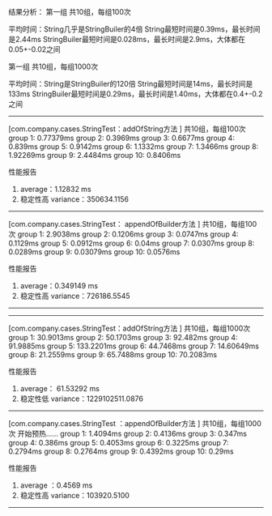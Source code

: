 结果分析：
第一组  共10组，每组100次

平均时间：String几乎是StringBuiler的4倍
String最短时间是0.39ms，最长时间是2.44ms
StringBuiler最短时间是0.028ms，最长时间是2.9ms，大体都在0.05+-0.02之间

第一组  共10组，每组1000次

平均时间：String是StringBuiler的120倍
String最短时间是14ms，最长时间是133ms
StringBuiler最短时间是0.29ms，最长时间是1.40ms，大体都在0.4+-0.2之间



---

 [com.company.cases.StringTest：addOfString方法 ]  共10组，每组100次
group 1:  0.77379ms
group 2:  0.3969ms
group 3:  0.6677ms
group 4:  0.839ms
group 5:  0.9142ms
group 6:  1.1332ms
group 7:  1.3466ms
group 8:  1.92269ms
group 9:  2.4484ms
group 10:  0.8406ms

性能报告
1. average：1.12832 ms
2. 稳定性高
   variance：350634.1156
-------------------------------------------------

 [com.company.cases.StringTest： appendOfBuilder方法 ]  共10组，每组100次
group 1:  2.9038ms
group 2:  0.1206ms
group 3:  0.0747ms
group 4:  0.1129ms
group 5:  0.0912ms
group 6:  0.04ms
group 7:  0.0307ms
group 8:  0.0289ms
group 9:  0.03079ms
group 10:  0.0576ms

性能报告
1. average：0.349149 ms
2. 稳定性高
   variance：726186.5545
-------------------------------------------------

---

 [com.company.cases.StringTest：addOfString方法 ] 共10组，每组1000次
group 1:  30.9013ms
group 2:  50.1703ms
group 3:  92.482ms
group 4:  91.9885ms
group 5:  133.2201ms
group 6:  44.7468ms
group 7:  14.60649ms
group 8:  21.2559ms
group 9:  65.7488ms
group 10:  70.2083ms

性能报告
1. average： 61.53292 ms
2. 稳定性低
   variance：1229102511.0876
-------------------------------------------------

 [com.company.cases.StringTest ：appendOfBuilder方法  ] 共10组，每组1000次
开始预热……
group 1:  1.4094ms
group 2:  0.4136ms
group 3:  0.347ms
group 4:  0.386ms
group 5:  0.4053ms
group 6:  0.3225ms
group 7:  0.2794ms
group 8:  0.2764ms
group 9:  0.4392ms
group 10:  0.29ms

性能报告
1. average ：0.4569 ms
2. 稳定性高
   variance：103920.5100

-------------------------------------------------